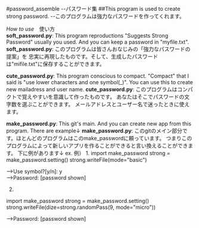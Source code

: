 #password_assemble --パスワード集
##This program is used to create strong password.
  --このプログラムは強力なパスワードを作ってくれます。

_How to use_　使い方<br>
**soft_password.py**: This program reproductions "Suggests Strong Password" usually you used.
And you can keep a password in "myfile.txt".
**soft_password.py**: このプログラムは皆さんおなじみの「強力なパスワードの提案」を
忠実に再現したものです。そして、生成したパスワードは"mifile.txt"に保存することができます。

**cute_password.py**: This program conscious to compact.
"Compact" that I said is "use lower characters and one symbol(_)".
You can use this to create new mailadress and user name.
**cute_password.py**: このプログラムはコンパクトで覚えやすいを意識して作ったものです。
あなたはそこでパスワードの文字数を選ぶことができます。
メールアドレスとユーザー名で迷ったときに使えます。

**make_password.py**: This git's main. And you can create new app from this 
program. There are example↓
**make_password.py**: このgitのメイン部分です。ほとんどのプログラムはこのmake_passwordに頼っています。
つまりこのプログラムによって新しいアプリを作ることができると言い換えることができます。
下に例があります↓
ex. 例）
1.
import make_password
strong = make_password.setting()
strong.writeFile(mode="basic")

-->Use symbol?[y/n]: y
<br>-->Password: [password shown]

2.
import make_password
strong = make_password.setting()
strong.writeFile(dize=strong.randomPass(9, mode="micro"))

-->Password: [password shown]

